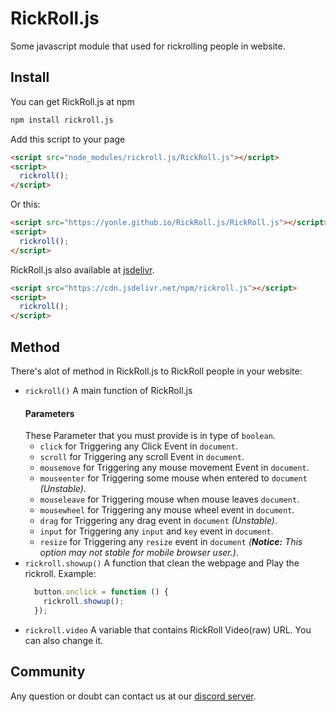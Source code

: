 # RickRoll.js
Some javascript module that used for rickrolling people in website.

## Install
You can get RickRoll.js at npm
```bash
npm install rickroll.js
```
Add this script to your page
```html
<script src="node_modules/rickroll.js/RickRoll.js"></script>
<script>
  rickroll();
</script>
```
Or this:
```html
<script src="https://yonle.github.io/RickRoll.js/RickRoll.js"></script>
<script>
  rickroll();
</script>
```
RickRoll.js also available at [jsdelivr](https://cdn.jsdelivr.net/npm/rickroll.js).
```html
<script src="https://cdn.jsdelivr.net/npm/rickroll.js"></script>
<script>
  rickroll();
</script>
```
## Method
There's alot of method in RickRoll.js to RickRoll people in your website:
 - `rickroll()` A main function of RickRoll.js
   #### Parameters
    These Parameter that you must provide is in type of `boolean`.
    - `click` for Triggering any Click Event in `document`.
    - `scroll` for Triggering any scroll Event in `document`.
    - `mousemove` for Triggering any mouse movement Event in `document`.
    - `mouseenter` for Triggering some mouse when entered to `document` *(Unstable)*.
    - `mouseleave` for Triggering mouse when mouse leaves `document`.
    - `mousewheel` for Triggering any mouse wheel event in `document`.
    - `drag` for Triggering any drag event in `document` *(Unstable)*.
    - `input` for Triggering any `input` and `key` event in `document`.
    - `resize` for Triggering any `resize` event in `document` *(**Notice:** This option may not stable for mobile browser user.)*.
 - `rickroll.showup()` A function that clean the webpage and Play the rickroll.
   Example:
   ```js
     button.onclick = function () {
       rickroll.showup();
     });
   ```
 - `rickroll.video` A variable that contains RickRoll Video(raw) URL. You can also change it.
 
## Community
Any question or doubt can contact us at our [discord server](https://discord.gg/9S3ZCDR).
